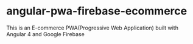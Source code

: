 # angular-pwa-firebase-ecommerce
This is an E-commerce PWA(Progressive Web Application) built with Angular 4 and Google Firebase
